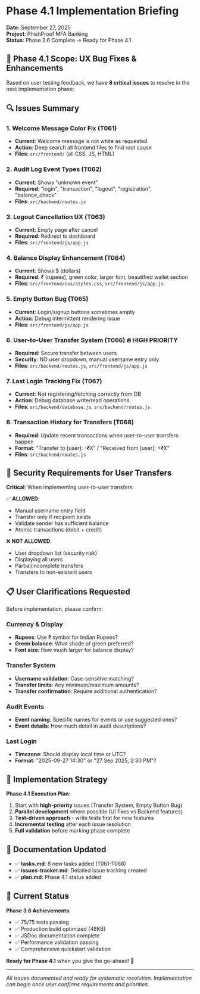# Phase 4.1 Implementation Briefing

**Date**: September 27, 2025  
**Project**: PhishProof MFA Banking  
**Status**: Phase 3.6 Complete → Ready for Phase 4.1

## 🎯 Phase 4.1 Scope: UX Bug Fixes & Enhancements

Based on user testing feedback, we have **8 critical issues** to resolve in the next implementation phase:

## 🔍 Issues Summary

### 1. **Welcome Message Color Fix** (T061)
- **Current**: Welcome message is not white as requested
- **Action**: Deep search all frontend files to find root cause
- **Files**: `src/frontend/` (all CSS, JS, HTML)

### 2. **Audit Log Event Types** (T062) 
- **Current**: Shows "unknown event" 
- **Required**: "login", "transaction", "logout", "registration", "balance_check"
- **Files**: `src/backend/routes.js`

### 3. **Logout Cancellation UX** (T063)
- **Current**: Empty page after cancel
- **Required**: Redirect to dashboard
- **Files**: `src/frontend/js/app.js`

### 4. **Balance Display Enhancement** (T064)
- **Current**: Shows $ (dollars)
- **Required**: ₹ (rupees), green color, larger font, beautified wallet section
- **Files**: `src/frontend/css/styles.css`, `src/frontend/js/app.js`

### 5. **Empty Button Bug** (T065)
- **Current**: Login/signup buttons sometimes empty
- **Action**: Debug intermittent rendering issue
- **Files**: `src/frontend/js/app.js`

### 6. **User-to-User Transfer System** (T066) 🔥 **HIGH PRIORITY**
- **Required**: Secure transfer between users
- **Security**: NO user dropdown, manual username entry only
- **Files**: `src/backend/routes.js`, `src/frontend/js/app.js`

### 7. **Last Login Tracking Fix** (T067)
- **Current**: Not registering/fetching correctly from DB
- **Action**: Debug database write/read operations
- **Files**: `src/backend/database.js`, `src/backend/routes.js`

### 8. **Transaction History for Transfers** (T068)
- **Required**: Update recent transactions when user-to-user transfers happen
- **Format**: "Transfer to [user]: -₹X" / "Received from [user]: +₹X"
- **Files**: `src/backend/routes.js`

## 🔐 Security Requirements for User Transfers

**Critical**: When implementing user-to-user transfers:

✅ **ALLOWED**:
- Manual username entry field
- Transfer only if recipient exists
- Validate sender has sufficient balance
- Atomic transactions (debit + credit)

❌ **NOT ALLOWED**:
- User dropdown list (security risk)
- Displaying all users
- Partial/incomplete transfers
- Transfers to non-existent users

## 📋 User Clarifications Requested

Before implementation, please confirm:

### Currency & Display
- **Rupees**: Use ₹ symbol for Indian Rupees?
- **Green balance**: What shade of green preferred?
- **Font size**: How much larger for balance display?

### Transfer System  
- **Username validation**: Case-sensitive matching?
- **Transfer limits**: Any minimum/maximum amounts?
- **Transfer confirmation**: Require additional authentication?

### Audit Events
- **Event naming**: Specific names for events or use suggested ones?
- **Event details**: How much detail in audit descriptions?

### Last Login
- **Timezone**: Should display local time or UTC?
- **Format**: "2025-09-27 14:30" or "27 Sep 2025, 2:30 PM"?

## 🚀 Implementation Strategy

**Phase 4.1 Execution Plan**:
1. Start with **high-priority** issues (Transfer System, Empty Button Bug)
2. **Parallel development** where possible (UI fixes vs Backend features)
3. **Test-driven approach** - write tests first for new features
4. **Incremental testing** after each issue resolution
5. **Full validation** before marking phase complete

## 📁 Documentation Updated

- ✅ **tasks.md**: 8 new tasks added (T061-T068)
- ✅ **issues-tracker.md**: Detailed issue tracking created
- ✅ **plan.md**: Phase 4.1 status added

## 🎉 Current Status

**Phase 3.6 Achievements**:
- ✅ 75/75 tests passing
- ✅ Production build optimized (48KB)
- ✅ JSDoc documentation complete
- ✅ Performance validation passing
- ✅ Comprehensive quickstart validation

**Ready for Phase 4.1** when you give the go-ahead! 🚀

---

*All issues documented and ready for systematic resolution. Implementation can begin once user confirms requirements and priorities.*
